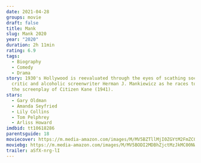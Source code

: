 ```yaml
---
date: 2021-04-28
groups: movie
draft: false
title: Mank
slug: Mank 2020
year: "2020"
duration: 2h 11min
rating: 6.9
tags:
  - Biography
  - Comedy
  - Drama
story: 1930's Hollywood is reevaluated through the eyes of scathing social
  critic and alcoholic screenwriter Herman J. Mankiewicz as he races to finish
  the screenplay of Citizen Kane (1941).
stars:
  - Gary Oldman
  - Amanda Seyfried
  - Lily Collins
  - Tom Pelphrey
  - Arliss Howard
imdbid: tt10618286
parentsguide: 18
moviecover: https://m.media-amazon.com/images/M/MV5BZTllMjI0ZGYtM2FmZC00ZmY4LTlkNTYtZThlOWQ1OGQyZTA3XkEyXkFqcGdeQXVyMDM2NDM2MQ@@._V1_FMjpg_UY864_.jpg
moviebg: https://m.media-amazon.com/images/M/MV5BODI2MDBhZjctMzJkMC00NWYzLWE4NWMtMjYzMjllZTc5MDFlXkEyXkFqcGdeQXVyMTkxNjUyNQ@@._V1_FMjpg_UX1280_.jpg
trailer: aSfX-nrg-lI
---
```

